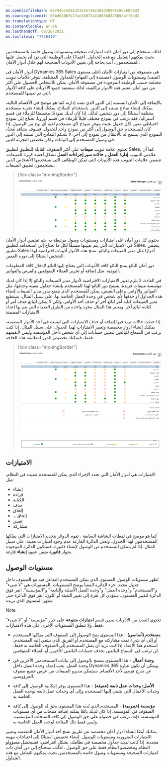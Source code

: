```yaml
---
ms.openlocfilehash: 0e744bc430125323e720230ad30945c80c60c032
ms.sourcegitcommit: 55bd61067d77ae15072ab1065b0875653aff8ed1
ms.translationtype: HT
ms.contentlocale: ar-SA
ms.lasthandoff: 08/20/2021
ms.locfileid: "7436410"
---
```

لذلك، ستحتاج إلى دور أمان ذات امتيازات صحيحة ومستويات وصول خاصة بالمستخدمين بحيث يمكنهم التعامل مع هذه الجداول. اعتمادًا على الوظيفة التي تود أن يحصل عليها المستخدمون، أنت بحاجة إلى تعيين الأذونات الصحيحة لهم خلال أدوار الأمان.

أدوار الأمان في Dynamics 365 Sales هي مصفوفة من امتيازات الأمان (على مستوى الصف) ومستويات الوصول (مستندة إلى المهام) للجداول المختلفة.
تتوفر علامات تبويب مختلفة حسب الوظيفة الموجودة في مصفوفة الأمان.
يمكن للأشخاص الحصول على أكثر من دور أمان. تعتبر هذه الأدوار تراكمية، لذلك ستعتمد جميع الأذونات على كافة الأدوار التي تم تعيينها للمستخدم.

بالإضافة إلى الأمان المستند إلى الدور الذي تمت إدارته كما هو موضح في الأقسام التالية، يمكنك إنشاء نماذج تستند إلى الدور. باستخدام النماذج، يمكنك إنشاء تجربة مستخدم مختلفة استنادًا إلى دور شخص. لذلك، إذا كان لديك نموذجًا مخصصًا للزملاء في قسم أستراليا، فقد ترغب في نموذج مختلف قليلاً للزملاء في قسم أوروبا. تحتاج إلى نموذج احتياطي معين لكل جدول بحيث يتوفر نموذج لأي مستخدم لديه أي نوع من الوصول. إذا كان للمستخدم حق الوصول إلى أكثر من نموذج واحد للجدول، فسوف يشاهد مُحدِّد النموذج الذي يسمح له بالانتقال من نموذج إلى آخر.
لا تتحكم النماذج التي تستند إلى الدور في وصول المستخدم إلى البيانات ولكن تخصص التجربة للدور.

تحتوي علامة تبويب **مبيعات** على أكثر الصفوف القابلة للتطبيق لتطبيق Sales. كما أن علامتي التبويب **إدارة العمل** و **حالات سير إجراءات العمل** تشكل أهمية كبيرة للمبيعات. تتضمن علامات التبويب هذه الأذونات التي تمكن الوظائف التي يستخدمها الأشخاص الذين يستخدمون تطبيق المبيعات.

> [!div class="mx-imgBorder"]
> [![لقطة شاشة لدور الأمان الخاص بمدير المبيعات.](../media/4-1-manager.png)](../media/4-1-manager.png#lightbox)

يحتوي كل دور أمان على امتيازات ومستويات وصول مرتبطة به. يتم تضمين أدوار الأمان في الامتيازات التي يتم تعيينها مسبقًا لكل ما تحتاج إلى استخدامه لتطبيق Sales. يتضمن تطبيق Sales أدوارًا مثل مدير المبيعات والبائع. تمنح هذه الأدوار أذونات افتراضية لهذا الشخص استنادًا إلى دوره المعين.

دور أمان البائع يمنح البائع كافة الأذونات التي يحتاج إليها البائع لإدخال كافة المعلومات اليومية، مثل إضافة أو تحرير العملاء المتوقعين والفرص والفواتير.

في العادة، لا يلزم تغيير الامتيازات الافتراضية لأدوار مدير المبيعات والبائع إلا إذا كان لديك مؤسسة مبيعات فريدة. يسمح دور البائع لهذا المستخدم بإنشاء جداول معينة وحذفها، مثل الفواتير والأوامر. وعلى النقيض، يمكن للمستخدم الذي يتمتع بدور مدير المبيعات إنشاء هذه الجداول أو حذفها لأي شخص في وحدة العمل الخاصة بها. على سبيل المثال، يستطيع مدير المبيعات كتابة أمر لبائع آخر أو حذف أحد الأوامر، ولكن لا يمكن للبائع حذف أمر أو كتابته لبائع آخر. ويعتبر هذا المثال مجرد واحدة من الطرق العديدة التي يتم بها إعداد الامتيازات المضمنة.

إذا حدثت حالات تريد فيها إضافة أو حذف الامتيازات التي ليست في أحد الأدوار المضمنة، يمكنك إنشاء أدوار مخصصة وتغيير الامتيازات لهذا الجدول. على سبيل المثال، إذا كنت ترغب في السماح للبائعين بتعيين حسابات إلى أي شخص داخل المؤسسة وليس لأنفسهم فقط، فيمكنك تخصيص الدور لمطابقة هذه الحاجة.

> [!div class="mx-imgBorder"]
> [![لقطة شاشة لدور الأمان الخاص بالبائع.](../media/4-2-person.png)](../media/4-2-person.png#lightbox)

## <a name="privileges"></a>الامتيازات

الامتيازات هي أدوار الأمان التي تحدد الإجراء الذي يمكن للمستخدم تنفيذه في النظام، مثل: 

- ‏إنشاء
- قراءة
- الكتابة
- حذف
- إلحاق
- إلحاق بـ
- ‏‏تعيين
- مشاركة

كما هو موضح في لقطات الشاشة السابقة ، تقوم الدوائر بتحديد الامتيازات التي يملكها المستخدمون لهذا الجدول. وتعني الدائرة الفارغة عدم وجود امتيازات معينة. على سبيل المثال، إذا لم يتمكن المستخدم من الوصول لإنشاء فاتورة، فستكون الدائرة الموجودة بجوار **فاتورة** ضمن عمود **إنشاء** فارغة.

## <a name="access-levels"></a>مستويات الوصول

تُظهر مستويات الوصول المستوى الذي يمكن للمستخدم التفاعل فيه مع الصفوف داخل جدول محدد. جزء الدائرة المعبأ يوضح المستويات. المستويات هي "‏‫لا شيء‬" و"المستخدم" و"وحدة العمل" و"وحدة العمل الأصلية والتابعة" و"المؤسسة". انقر فوق الدائرة لتغيير المستوى. ستؤدي كل نقرة إلى تغيير التعبئة أو اللون. انقر فوق الدائرة حتى تظهر المستوى الذي تريده.

> [!NOTE]
> تحتوي العديد من الأذونات ضمن قسم **امتيازات متنوعة** على خيار "مؤسسة" أو "لا شيء" فقط. ولا تنطبق المستويات الأخرى على هذه الامتيازات.

- **مستخدم (أساسي)** - هذا المستوى يتيح الوصول إلى الصفوف التي يملكها المستخدم أو إلى أي شيء تمت مشاركته مع المستخدم أو الفريق الذي ينتمي إليه المستخدم.
استخدم هذا الإعداد إذا كنت تريد أن يصل المستخدم إلى الصفوف الخاصة به فقط.
لن ترغب في السماح للبائعين بحذف حسابات البائعين الآخرين أو العملاء المتوقعين.

- **وحدة أعمال** - هذا المستوى يسمح بالوصول إلى بيانات المستخدمين الآخرين في وحدة العمل. يجب إعداد وحدة العمل داخل Dynamics 365 ويمكن أن تكون عبارة عن تدرج هرمي لأحد الأقسام. سيتمكن مديرو المبيعات من عرض جميع صفوف المرؤوسين.

- **الأصل: وحدات عمل تابعة (عميقة)** - هذا المستوى يوفر إمكانية الوصول إلى كافة وحدات الأعمال التي ينتمي إليها المستخدم وإلى أي وحدات عمل تابعة لوحدة العمل الخاصة به.

- **مؤسسة (عمومية)** - المستخدم الذي لديه هذا المستوى يحق له الوصول إلى كافة الصفوف في المؤسسة. إذا كان لديك بائعًا يمكنه إضافة منتجات من أي مستويات المؤسسة، فإنك ترغب في حصوله على حق الوصول إلى كافة المنتجات المؤسسية، وليس فقط تلك المتاحة لوحدة العمل الخاصة به.

يمكنك أيضًا إنشاء أدوار أمان مخصصة عن طريق نسخ أحد أدوار الأمان المضمنة وتغيير الامتيازات الضرورية ومستويات الوصول.
إنشاء تخصيص استنادًا إلى احتياجات مهمة محددة. إذا كانت لديك جداول مخصصة في نظامك، بشكلٍ افتراضي، فسيحصل مسؤولو النظام ومخصصو النظام فقط على حق الوصول . لذلك، ستحتاج إلى دور أمان ذات امتيازات الصحيحة ومستويات وصول خاصة بالمستخدمين بحيث يمكنهم التعامل مع هذه الجداول.
